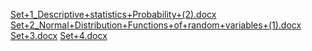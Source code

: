 [Set+1_Descriptive+statistics+Probability+(2).docx](https://github.com/megh-2/assignment-2-stats/files/13855892/Set%2B1_Descriptive%2Bstatistics%2BProbability%2B.2.docx)
[Set+2_Normal+Distribution+Functions+of+random+variables+(1).docx](https://github.com/megh-2/assignment-2-stats/files/13855895/Set%2B2_Normal%2BDistribution%2BFunctions%2Bof%2Brandom%2Bvariables%2B.1.docx)
[Set+3.docx](https://githhub.com/megh-2/assignment-2-stats/files/13855901/Set%2B3.docx)
[Set+4.docx](https://github.com/megh-2/assignment-2-stats/files/13855897/Set%2B4.docx)
